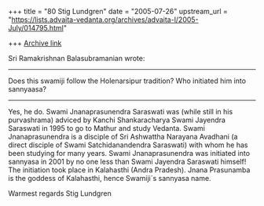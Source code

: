 +++
title = "80 Stig Lundgren"
date = "2005-07-26"
upstream_url = "https://lists.advaita-vedanta.org/archives/advaita-l/2005-July/014795.html"

+++
[Archive link](https://lists.advaita-vedanta.org/archives/advaita-l/2005-July/014795.html)


Sri Ramakrishnan Balasubramanian wrote:

**********************
Does this swamiji follow the Holenarsipur tradition? Who initiated him
into sannyaasa?
*************************

Yes, he do. Swami Jnanaprasunendra Saraswati was (while still in his 
purvashrama) adviced by Kanchi Shankaracharya Swami Jayendra Saraswati in 
1995 to go to Mathur and study Vedanta. Swami Jnanaprasunendra is a disciple 
of Sri Ashwattha Narayana Avadhani (a direct disciple of Swami 
Satchidanandendra Saraswati) with whom he has been studying for many years. 
Swami Jnanaprasunendra was initiated into sannyasa in 2001 by no one less 
than Swami Jayendra Saraswati himself! The initiation took place in 
Kalahasthi (Andra Pradesh). Jnana Prasunamba is the goddess of Kalahasthi, 
hence Swamiji´s sannyasa name.

Warmest regards
Stig Lundgren 



